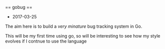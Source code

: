 == gobug ==
* 2017-03-25

The aim here is to build a *very minature* bug tracking system in Go.

This will be my first time using go, 
so will be interesting to see how my style evolves if I contnue to use the language
